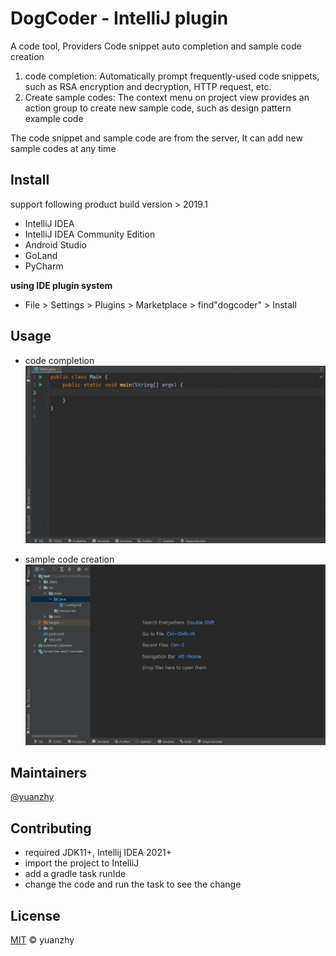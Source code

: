 # DogCoder - IntelliJ plugin

A code tool, Providers Code snippet auto completion and sample code creation

1. code completion: Automatically prompt frequently-used code snippets, such as RSA encryption and decryption, HTTP request, etc.
2. Create sample codes: The context menu on project view provides an action group to create new sample code, such as design pattern example code

The code snippet and sample code are from the server, It can add new sample codes at any time

## Install

support following product build version > 2019.1

- IntelliJ IDEA
- IntelliJ IDEA Community Edition
- Android Studio
- GoLand
- PyCharm

**using IDE plugin system**

- File > Settings > Plugins > Marketplace > find"dogcoder" > Install

## Usage

- code completion
  ![codeCompletion](https://raw.githubusercontent.com/yuanzhy/dogcoder/master/usage/codeCompletion.gif)

- sample code creation
  ![new](https://raw.githubusercontent.com/yuanzhy/dogcoder/master/usage/new.gif)

## Maintainers

[@yuanzhy](https://github.com/yuanzhy)

## Contributing

- required JDK11+, Intellij IDEA 2021+
- import the project to IntelliJ
- add a gradle task runIde
- change the code and run the task to see the change

## License

[MIT](LICENSE) © yuanzhy